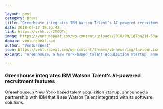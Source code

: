 ```yaml
---

layout: post
category: press
title: "Greenhouse integrates IBM Watson Talent’s AI-powered recruitment features"
date: 2018-09-17 19:26:42
link: https://vrhk.co/2MGOTsj
image: https://venturebeat.com/wp-content/uploads/2018/09/1d7ba21d-53a4-443b-b8aa-53469a283aa7.png?fit=2768%2C1320&strip=all
domain: venturebeat.com
author: "VentureBeat"
icon: https://venturebeat.com/wp-content/themes/vb-news/img/favicon.ico
excerpt: "Greenhouse, a New York-based talent acquisition startup, announced a partnership with IBM that'll see Watson Talent integrated with its software solutions."

---
```


### Greenhouse integrates IBM Watson Talent’s AI-powered recruitment features

Greenhouse, a New York-based talent acquisition startup, announced a partnership with IBM that'll see Watson Talent integrated with its software solutions.